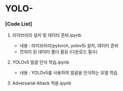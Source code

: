 # YOLO-



### [Code List]
1. 라이브러리 설치 및 데이터 준비.ipynb  
   - 내용 : 라이브러리(pytorch, yolov5) 설치, 데이터 준비  
   - 전처리 된 데이터 폴더 필요 (다운로드 필수)  

2. YOLOv5 얼굴 인식 학습.ipynb
   - 내용 : YOLOv5를 사용하여 얼굴을 인식하는 모델 학습  

3. Adversarial Attack 적용.ipynb
